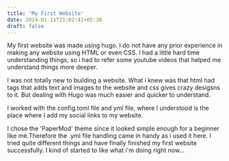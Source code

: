 ```yaml
---
title: 'My First Website'
date: 2024-01-11T21:02:41+05:30
draft: false
---
```


My first website was made using hugo.
I do not have any prior experience in making any website using HTML or even CSS.
I had a little hard time understanding things, so i had to refer some youtube videos that helped me understand things more deeper.

I was not totally new to building a website. What i knew was that html had tags that adds text and images to the website and css gives crazy desigsns to it. But dealing with Hugo was much easier and quicker to understand.

I worked with the config.toml file and yml file, where I understood is the place where I add my social links to my website.  

I chose the 'PaperMod' theme since it looked simple enough for a beginner like me.Therefore the .yml file handling came in handy as i used it here. I tried quite different things and have finally finished my first website successfully.
I kind of started to like what i'm doing right now...  